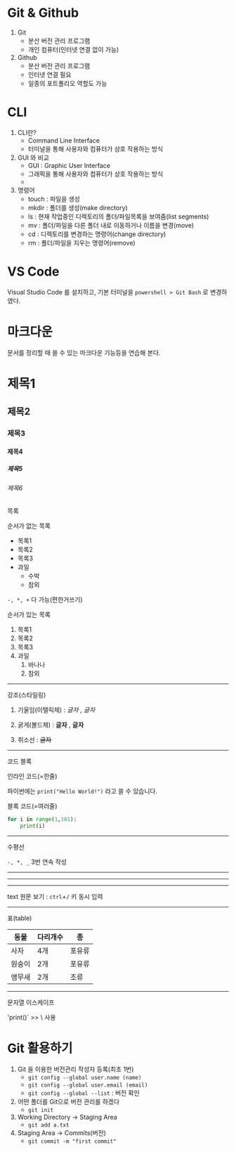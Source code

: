 # Git & Github

1. Git
   - 분산 버전 관리 프로그램
   - 개인 컴퓨터(인터넷 연결 없이 가능)
2. Github
   - 분산 버전 관리 프로그램
   - 인터넷 연결 필요
   - 일종의 포트폴리오 역할도 가능

# CLI

1. CLI란?
   - Command Line Interface
   - 터미널을 통해 사용자와 컴퓨터가 상호 작용하는 방식
2. GUI 와 비교
   - GUI : Graphic User Interface
   - 그래픽을 통해 사용자와 컴퓨터가 상호 작용하는 방식
   - 
3. 명령어
   - touch : 파일을 생성
   - mkdir : 폴더를 생성(make directory)
   - ls : 현재 작업중인 디렉토리의 폴더/파일목록을 보여줌(list segments)
   - mv : 폴더/파일을 다른 폴더 내로 이동하거나 이름을 변경(move)
   - cd : 디렉토리를 변경하는 명령어(change directory)
   - rm : 폴더/파일을 지우는 명령어(remove)

# VS Code

Visual Studio Code 를 설치하고, 기본 터미널을 `powershell > Git Bash` 로 변경하였다.



# 마크다운

문서를 정리할 때 쓸 수 있는 마크다운 기능등을 연습해 본다.

# 제목1

## 제목2

### 제목3

#### 제목4

##### 제목5

###### 제목6



목록

순서가 없는 목록

- 목록1
- 목록2
- 목록3
- 과일
  - 수박
  - 참외

`-, *, +` 다 가능(편한거쓰기)

순서가 있는 목록

1. 목록1
2. 목록2
3. 목록3
4. 과일
   1. 바나나
   2. 참외

---

강조(스타일링)

1. 기울임(이탤릭체) : *글자* , _글자_ 

2. 굵게(볼드체) : **글자** , __글자__
3. 취소선 : ~~글자~~

---

코드 블록

인라인 코드(=한줄)

파이썬에는 `print("Hello World!")` 라고 쓸 수 있습니다.



블록 코드(=여러줄)

```python
for i in range(1,101):
	print(i)
```

---

수평선

`-, *, _` 3번 연속 작성

---

***

___

text 원문 보기 : `ctrl`+`/` 키 동시 입력

---

표(table)

| 동물   | 다리개수 | 종     |
| ------ | -------- | ------ |
| 사자   | 4개      | 포유류 |
| 원숭이 | 2개      | 포유류 |
| 앵무새 | 2개      | 조류   |

---

문자열 이스케이프

\'print()` >> \ 사용



# Git 활용하기

1. Git 을 이용한 버전관리 작성자 등록(최초 1번)
   - `git config --global user.name (name)` 
   - `git config --global user.email (email)`
   - `git config --global --list` : 버전 확인
2. 어떤 폴더를 Git으로 버전 관리를 하겠다
   - `git init`
3. Working Directory -> Staging Area
   - `git add a.txt`
4. Staging Area -> Commits(버전)
   - `git commit -m "first commit"`
